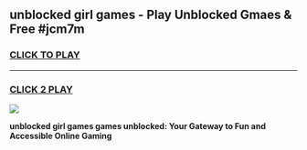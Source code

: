 
## unblocked girl games - Play Unblocked Gmaes & Free #jcm7m
<h3>
<a href="https://premium.freeplayer.one?title=unblocked_girl_games&ref=03M">CLICK TO PLAY</a></h3>
<hr>

<h3>
<a href="https://premium.freeplayer.one?title=unblocked_girl_games&ref=03M">CLICK 2 PLAY</a>
  
</h3>

<a href="https://premium.freeplayer.one?title=unblocked_girl_games&ref=03M"><img src="https://clearcache.store/games.png"></a>


**unblocked girl games games unblocked: Your Gateway to Fun and Accessible Online Gaming**
